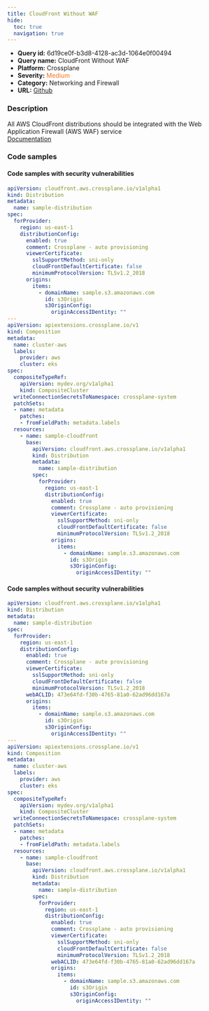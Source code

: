 ```yaml
---
title: CloudFront Without WAF
hide:
  toc: true
  navigation: true
---
```


<style>
  .highlight .hll {
    background-color: #ff171742;
  }
  .md-content {
    max-width: 1100px;
    margin: 0 auto;
  }
</style>

-   **Query id:** 6d19ce0f-b3d8-4128-ac3d-1064e0f00494
-   **Query name:** CloudFront Without WAF
-   **Platform:** Crossplane
-   **Severity:** <span style="color:#ff7213">Medium</span>
-   **Category:** Networking and Firewall
-   **URL:** [Github](https://github.com/Checkmarx/kics/tree/master/assets/queries/crossplane/aws/cloudfront_without_waf)

### Description
All AWS CloudFront distributions should be integrated with the Web Application Firewall (AWS WAF) service<br>
[Documentation](https://doc.crds.dev/github.com/crossplane/provider-aws/cloudfront.aws.crossplane.io/Distribution/v1alpha1@v0.29.0#spec-forProvider-distributionConfig-webACLID)

### Code samples
#### Code samples with security vulnerabilities
```yaml title="Positive test num. 1 - yaml file" hl_lines="8 48"
apiVersion: cloudfront.aws.crossplane.io/v1alpha1
kind: Distribution
metadata:
  name: sample-distribution
spec:
  forProvider:
    region: us-east-1
    distributionConfig:
      enabled: true
      comment: Crossplane - auto provisioning
      viewerCertificate:
        sslSupportMethod: sni-only
        cloudFrontDefaultCertificate: false
        minimumProtocolVersion: TLSv1.2_2018
      origins:
        items:
          - domainName: sample.s3.amazonaws.com
            id: s3Origin
            s3OriginConfig:
              originAccessIDentity: ""
---
apiVersion: apiextensions.crossplane.io/v1
kind: Composition
metadata:
  name: cluster-aws
  labels:
    provider: aws
    cluster: eks
spec:
  compositeTypeRef:
    apiVersion: mydev.org/v1alpha1
    kind: CompositeCluster
  writeConnectionSecretsToNamespace: crossplane-system
  patchSets:
  - name: metadata
    patches:
    - fromFieldPath: metadata.labels
  resources:
    - name: sample-cloudfront
      base: 
        apiVersion: cloudfront.aws.crossplane.io/v1alpha1
        kind: Distribution
        metadata:
          name: sample-distribution
        spec:
          forProvider:
            region: us-east-1
            distributionConfig:
              enabled: true
              comment: Crossplane - auto provisioning
              viewerCertificate:
                sslSupportMethod: sni-only
                cloudFrontDefaultCertificate: false
                minimumProtocolVersion: TLSv1.2_2018
              origins:
                items:
                  - domainName: sample.s3.amazonaws.com
                    id: s3Origin
                    s3OriginConfig:
                      originAccessIDentity: ""

```


#### Code samples without security vulnerabilities
```yaml title="Negative test num. 1 - yaml file"
apiVersion: cloudfront.aws.crossplane.io/v1alpha1
kind: Distribution
metadata:
  name: sample-distribution
spec:
  forProvider:
    region: us-east-1
    distributionConfig:
      enabled: true
      comment: Crossplane - auto provisioning
      viewerCertificate:
        sslSupportMethod: sni-only
        cloudFrontDefaultCertificate: false
        minimumProtocolVersion: TLSv1.2_2018
      webACLID: 473e64fd-f30b-4765-81a0-62ad96dd167a   
      origins:
        items:
          - domainName: sample.s3.amazonaws.com
            id: s3Origin
            s3OriginConfig:
              originAccessIDentity: ""
---
apiVersion: apiextensions.crossplane.io/v1
kind: Composition
metadata:
  name: cluster-aws
  labels:
    provider: aws
    cluster: eks
spec:
  compositeTypeRef:
    apiVersion: mydev.org/v1alpha1
    kind: CompositeCluster
  writeConnectionSecretsToNamespace: crossplane-system
  patchSets:
  - name: metadata
    patches:
    - fromFieldPath: metadata.labels
  resources:
    - name: sample-cloudfront
      base: 
        apiVersion: cloudfront.aws.crossplane.io/v1alpha1
        kind: Distribution
        metadata:
          name: sample-distribution
        spec:
          forProvider:
            region: us-east-1
            distributionConfig:
              enabled: true
              comment: Crossplane - auto provisioning
              viewerCertificate:
                sslSupportMethod: sni-only
                cloudFrontDefaultCertificate: false
                minimumProtocolVersion: TLSv1.2_2018
              webACLID: 473e64fd-f30b-4765-81a0-62ad96dd167a
              origins:
                items:
                  - domainName: sample.s3.amazonaws.com
                    id: s3Origin
                    s3OriginConfig:
                      originAccessIDentity: ""

```
